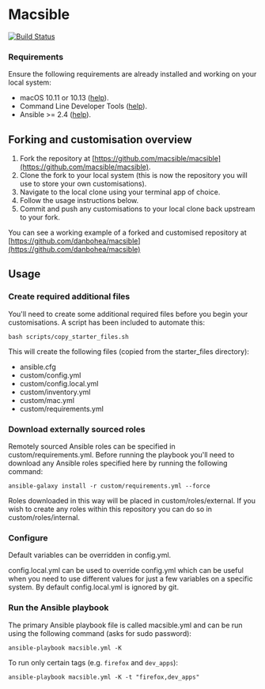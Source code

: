 # Macsible

[![Build Status](https://travis-ci.org/danbohea/macsible.svg?branch=master)](https://travis-ci.org/danbohea/macsible)

### Requirements

Ensure the following requirements are already installed and working on your local system:

- macOS 10.11 or 10.13 ([help](https://support.apple.com/en-us/HT201372)).
- Command Line Developer Tools ([help](docs/install_command_line_developer_tools.md)).
- Ansible >= 2.4 ([help](docs/install_ansible.md)).

## Forking and customisation overview

1. Fork the repository at [https://github.com/macsible/macsible](https://github.com/macsible/macsible).
2. Clone the fork to your local system (this is now the repository you will use to store your own customisations).
3. Navigate to the local clone using your terminal app of choice.
4. Follow the usage instructions below.
5. Commit and push any customisations to your local clone back upstream to your fork.

You can see a working example of a forked and customised repository at [https://github.com/danbohea/macsible](https://github.com/danbohea/macsible)

## Usage

### Create required additional files

You'll need to create some additional required files before you begin your customisations. A script has been included to automate this:

```shell
bash scripts/copy_starter_files.sh
```

This will create the following files (copied from the starter_files directory):

- ansible.cfg
- custom/config.yml
- custom/config.local.yml
- custom/inventory.yml
- custom/mac.yml
- custom/requirements.yml

### Download externally sourced roles

Remotely sourced Ansible roles can be specified in custom/requirements.yml. Before running the playbook you'll need to download any Ansible roles specified here by running the following command:

```shell
ansible-galaxy install -r custom/requirements.yml --force
```

Roles downloaded in this way will be placed in custom/roles/external. If you wish to create any roles within this repository you can do so in custom/roles/internal.

### Configure

Default variables can be overridden in config.yml.

config.local.yml can be used to override config.yml which can be useful when you need to use different values for just a few variables on a specific system. By default config.local.yml is ignored by git.

### Run the Ansible playbook

The primary Ansible playbook file is called macsible.yml and can be run using the following command (asks for sudo password):

```shell
ansible-playbook macsible.yml -K
```

To run only certain tags (e.g. `firefox` and `dev_apps`):

```shell
ansible-playbook macsible.yml -K -t "firefox,dev_apps"
```
